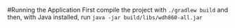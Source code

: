 #Running the Application
First compile the project with
```./gradlew build```
and then, with Java installed, run
```java -jar build/libs/wdh860-all.jar```